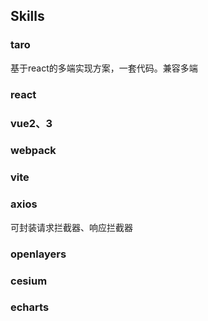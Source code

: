 ## Skills
### taro
基于react的多端实现方案，一套代码。兼容多端

### react

### vue2、3

### webpack

### vite

### axios
可封装请求拦截器、响应拦截器

### openlayers

### cesium

### echarts
